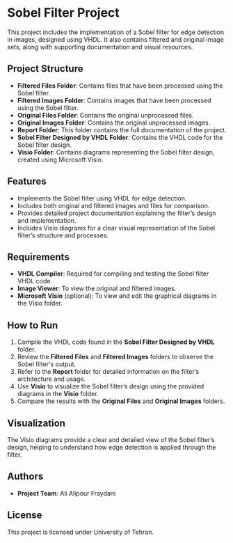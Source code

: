 
# Sobel Filter Project

This project includes the implementation of a Sobel filter for edge detection in images, designed using VHDL. It also contains filtered and original image sets, along with supporting documentation and visual resources.

## Project Structure
- **Filtered Files Folder**: Contains files that have been processed using the Sobel filter.
- **Filtered Images Folder**: Contains images that have been processed using the Sobel filter.
- **Original Files Folder**: Contains the original unprocessed files.
- **Original Images Folder**: Contains the original unprocessed images.
- **Report Folder**: This folder contains the full documentation of the project.
- **Sobel Filter Designed by VHDL Folder**: Contains the VHDL code for the Sobel filter design.
- **Visio Folder**: Contains diagrams representing the Sobel filter design, created using Microsoft Visio.

## Features
- Implements the Sobel filter using VHDL for edge detection.
- Includes both original and filtered images and files for comparison.
- Provides detailed project documentation explaining the filter’s design and implementation.
- Includes Visio diagrams for a clear visual representation of the Sobel filter’s structure and processes.

## Requirements
- **VHDL Compiler**: Required for compiling and testing the Sobel filter VHDL code.
- **Image Viewer**: To view the original and filtered images.
- **Microsoft Visio** (optional): To view and edit the graphical diagrams in the Visio folder.

## How to Run
1. Compile the VHDL code found in the **Sobel Filter Designed by VHDL** folder.
2. Review the **Filtered Files** and **Filtered Images** folders to observe the Sobel filter's output.
3. Refer to the **Report** folder for detailed information on the filter’s architecture and usage.
4. Use **Visio** to visualize the Sobel filter’s design using the provided diagrams in the **Visio** folder.
5. Compare the results with the **Original Files** and **Original Images** folders.

## Visualization
The Visio diagrams provide a clear and detailed view of the Sobel filter’s design, helping to understand how edge detection is applied through the filter.

## Authors
- **Project Team**: Ali Alipour Fraydani

## License
This project is licensed under University of Tehran.
